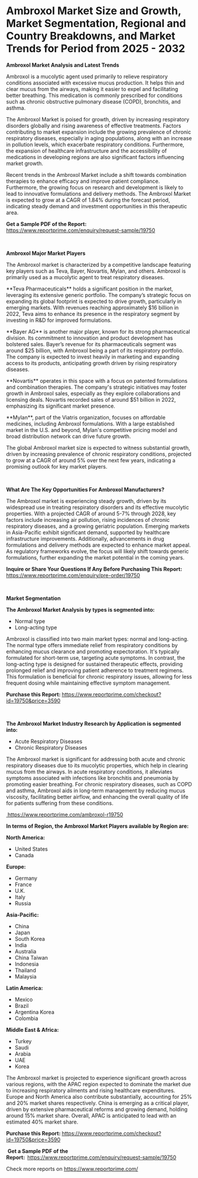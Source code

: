 <p><h1>Ambroxol Market Size and Growth, Market Segmentation, Regional and Country Breakdowns, and Market Trends for Period from 2025 -  2032</h1></p><p><strong>Ambroxol Market Analysis and Latest Trends</strong></p>
<p><p>Ambroxol is a mucolytic agent used primarily to relieve respiratory conditions associated with excessive mucus production. It helps thin and clear mucus from the airways, making it easier to expel and facilitating better breathing. This medication is commonly prescribed for conditions such as chronic obstructive pulmonary disease (COPD), bronchitis, and asthma.</p><p>The Ambroxol Market is poised for growth, driven by increasing respiratory disorders globally and rising awareness of effective treatments. Factors contributing to market expansion include the growing prevalence of chronic respiratory diseases, especially in aging populations, along with an increase in pollution levels, which exacerbate respiratory conditions. Furthermore, the expansion of healthcare infrastructure and the accessibility of medications in developing regions are also significant factors influencing market growth.</p><p>Recent trends in the Ambroxol Market include a shift towards combination therapies to enhance efficacy and improve patient compliance. Furthermore, the growing focus on research and development is likely to lead to innovative formulations and delivery methods. The Ambroxol Market is expected to grow at a CAGR of 1.84% during the forecast period, indicating steady demand and investment opportunities in this therapeutic area.</p></p>
<p><strong>Get a Sample PDF of the Report:&nbsp;</strong> <a href="https://www.reportprime.com/enquiry/request-sample/19750?utm_campaign=3081&utm_medium=2&utm_source=Github&utm_content=ia&utm_term=20032025&utm_id=ambroxol">https://www.reportprime.com/enquiry/request-sample/19750</a></p>
<p>&nbsp;</p>
<p><strong>Ambroxol Major Market Players</strong></p>
<p><p>The Ambroxol market is characterized by a competitive landscape featuring key players such as Teva, Bayer, Novartis, Mylan, and others. Ambroxol is primarily used as a mucolytic agent to treat respiratory diseases. </p><p>**Teva Pharmaceuticals** holds a significant position in the market, leveraging its extensive generic portfolio. The company’s strategic focus on expanding its global footprint is expected to drive growth, particularly in emerging markets. With revenues reaching approximately $16 billion in 2022, Teva aims to enhance its presence in the respiratory segment by investing in R&D for improved formulations.</p><p>**Bayer AG** is another major player, known for its strong pharmaceutical division. Its commitment to innovation and product development has bolstered sales. Bayer’s revenue for its pharmaceuticals segment was around $25 billion, with Ambroxol being a part of its respiratory portfolio. The company is expected to invest heavily in marketing and expanding access to its products, anticipating growth driven by rising respiratory diseases.</p><p>**Novartis** operates in this space with a focus on patented formulations and combination therapies. The company's strategic initiatives may foster growth in Ambroxol sales, especially as they explore collaborations and licensing deals. Novartis recorded sales of around $51 billion in 2022, emphasizing its significant market presence.</p><p>**Mylan**, part of the Viatris organization, focuses on affordable medicines, including Ambroxol formulations. With a large established market in the U.S. and beyond, Mylan's competitive pricing model and broad distribution network can drive future growth.</p><p>The global Ambroxol market size is expected to witness substantial growth, driven by increasing prevalence of chronic respiratory conditions, projected to grow at a CAGR of around 5% over the next few years, indicating a promising outlook for key market players.</p></p>
<p>&nbsp;</p>
<p><strong>What Are The Key Opportunities For Ambroxol Manufacturers?</strong></p>
<p><p>The Ambroxol market is experiencing steady growth, driven by its widespread use in treating respiratory disorders and its effective mucolytic properties. With a projected CAGR of around 5-7% through 2028, key factors include increasing air pollution, rising incidences of chronic respiratory diseases, and a growing geriatric population. Emerging markets in Asia-Pacific exhibit significant demand, supported by healthcare infrastructure improvements. Additionally, advancements in drug formulations and delivery methods are expected to enhance market appeal. As regulatory frameworks evolve, the focus will likely shift towards generic formulations, further expanding the market potential in the coming years.</p></p>
<p><strong>Inquire or Share Your Questions If Any Before Purchasing This Report:</strong> <a href="https://www.reportprime.com/enquiry/pre-order/19750?utm_campaign=3081&utm_medium=2&utm_source=Github&utm_content=ia&utm_term=20032025&utm_id=ambroxol">https://www.reportprime.com/enquiry/pre-order/19750</a></p>
<p>&nbsp;</p>
<p><strong>Market Segmentation</strong></p>
<p><strong>The Ambroxol Market Analysis by types is segmented into:</strong></p>
<p><ul><li>Normal type</li><li>Long-acting type</li></ul></p>
<p><p>Ambroxol is classified into two main market types: normal and long-acting. The normal type offers immediate relief from respiratory conditions by enhancing mucus clearance and promoting expectoration. It's typically formulated for short-term use, targeting acute symptoms. In contrast, the long-acting type is designed for sustained therapeutic effects, providing prolonged relief and improving patient adherence to treatment regimens. This formulation is beneficial for chronic respiratory issues, allowing for less frequent dosing while maintaining effective symptom management.</p></p>
<p><strong>Purchase this Report:&nbsp;</strong><a href="https://www.reportprime.com/checkout?id=19750&price=3590&utm_campaign=3081&utm_medium=2&utm_source=Github&utm_content=ia&utm_term=20032025&utm_id=ambroxol">https://www.reportprime.com/checkout?id=19750&price=3590</a></p>
<p>&nbsp;</p>
<p><strong>The Ambroxol Market Industry Research by Application is segmented into:</strong></p>
<p><ul><li>Acute Respiratory Diseases</li><li>Chronic Respiratory Diseases</li></ul></p>
<p><p>The Ambroxol market is significant for addressing both acute and chronic respiratory diseases due to its mucolytic properties, which help in clearing mucus from the airways. In acute respiratory conditions, it alleviates symptoms associated with infections like bronchitis and pneumonia by promoting easier breathing. For chronic respiratory diseases, such as COPD and asthma, Ambroxol aids in long-term management by reducing mucus viscosity, facilitating better airflow, and enhancing the overall quality of life for patients suffering from these conditions.</p></p>
<p><a href="https://www.reportprime.com/ambroxol-r19750?utm_campaign=3081&utm_medium=2&utm_source=Github&utm_content=ia&utm_term=20032025&utm_id=ambroxol">&nbsp;https://www.reportprime.com/ambroxol-r19750</a></p>
<p><strong>In terms of Region, the Ambroxol Market Players available by Region are:</strong></p>
<p>
    <p> <strong> North America: </strong>
        <ul>
            <li>United States</li>
            <li>Canada</li>
        </ul>
        </p> 
    <p> <strong> Europe: </strong>
        <ul>
            <li>Germany</li>
            <li>France</li>
            <li>U.K.</li>
            <li>Italy</li>
            <li>Russia</li>
        </ul>
        </p> 
    <p> <strong> Asia-Pacific: </strong>
        <ul>
            <li>China</li>
            <li>Japan</li>
            <li>South Korea</li>
            <li>India</li>
            <li>Australia</li>
            <li>China Taiwan</li>
            <li>Indonesia</li>
            <li>Thailand</li>
            <li>Malaysia</li>
        </ul>
        </p> 
    <p> <strong> Latin America: </strong>
        <ul>
            <li>Mexico</li>
            <li>Brazil</li>
            <li>Argentina Korea</li>
            <li>Colombia</li>
        </ul>
        </p> 
    <p> <strong> Middle East & Africa: </strong>
        <ul>
            <li>Turkey</li>
            <li>Saudi</li>
            <li>Arabia</li>
            <li>UAE</li>
            <li>Korea</li>
        </ul>
    </p>
    </p>
<p><p>The Ambroxol market is projected to experience significant growth across various regions, with the APAC region expected to dominate the market due to increasing respiratory ailments and rising healthcare expenditures. Europe and North America also contribute substantially, accounting for 25% and 20% market shares respectively. China is emerging as a critical player, driven by extensive pharmaceutical reforms and growing demand, holding around 15% market share. Overall, APAC is anticipated to lead with an estimated 40% market share.</p></p>
<p><strong>Purchase this Report: </strong><a href="https://www.reportprime.com/checkout?id=19750&price=3590&utm_campaign=3081&utm_medium=2&utm_source=Github&utm_content=ia&utm_term=20032025&utm_id=ambroxol">https://www.reportprime.com/checkout?id=19750&price=3590</a></p>
<p>&nbsp;<strong>Get a Sample PDF of the Report:&nbsp;&nbsp;</strong><a href="https://www.reportprime.com/enquiry/request-sample/19750?utm_campaign=3081&utm_medium=2&utm_source=Github&utm_content=ia&utm_term=20032025&utm_id=ambroxol">https://www.reportprime.com/enquiry/request-sample/19750</a></p>
<p><strong></strong></p>
<p>Check more reports on <a href="https://www.reportprime.com/?utm_campaign=3081&utm_medium=2&utm_source=Github&utm_content=ia&utm_term=20032025&utm_id=ambroxol">https://www.reportprime.com/</a></p>